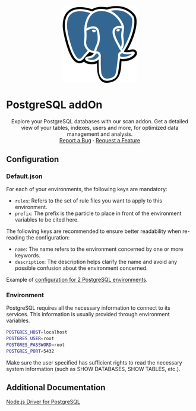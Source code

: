 <div align="center">
  <a href="https://www.kexa.io/addOn/postgresql">
    <img src="../../images/postgresql-logo.svg.png" alt="Logo" width="200"/>
  </a>
</div>

# PostgreSQL addOn

<div>
  <p align="center">
    Explore your PostgreSQL databases with our scan addon. Get a detailed view of your tables, indexes, users and more, for optimized data management and analysis.
    <br />
    <a href="https://github.com/kexa-io/Kexa/issues">Report a Bug</a>
    ·
    <a href="https://github.com/kexa-io/Kexa/issues">Request a Feature</a>
  </p>
</div>

## Configuration

### Default.json

For each of your environments, the following keys are mandatory:

- `rules`: Refers to the set of rule files you want to apply to this environment.
- `prefix`: The prefix is the particle to place in front of the environment variables to be cited here.

The following keys are recommended to ensure better readability when re-reading the configuration:

- `name`: The name refers to the environment concerned by one or more keywords.
- `description`: The description helps clarify the name and avoid any possible confusion about the environment concerned.

Example of [configuration for 2 PostgreSQL environments](../../config/demo/postgresql.default.json).

### Environment

PostgreSQL requires all the necessary information to connect to its services. This information is usually provided through environment variables.

```bash
POSTGRES_HOST=localhost
POSTGRES_USER=root
POSTGRES_PASSWORD=root
POSTGRES_PORT=5432
```

Make sure the user specified has sufficient rights to read the necessary system information (such as SHOW DATABASES, SHOW TABLES, etc.).

## Additional Documentation

[Node.js Driver for PostgreSQL](https://www.npmjs.com/package/pg)
